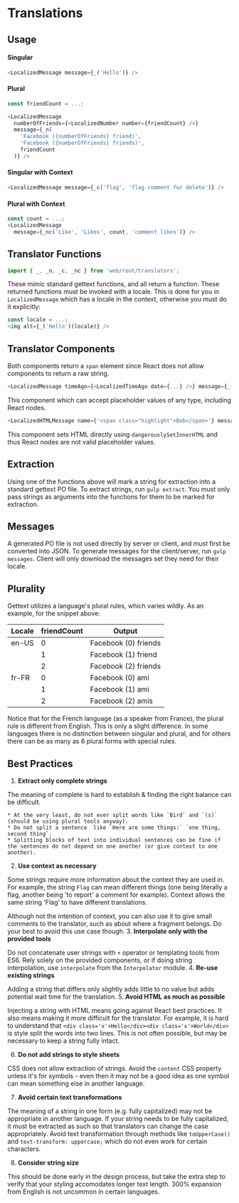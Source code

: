 # Translations


## Usage
#### Singular

```javascript
<LocalizedMessage message={_('Hello')} />
```

#### Plural
```javascript
const friendCount = ...;

<LocalizedMessage
  numberOfFriends={<LocalizedNumber number={friendCount} />}
  message={_n(
    'Facebook ({numberOfFriends} friend)',
    'Facebook ({numberOfFriends} friends)',
    friendCount
  )} />
```

#### Singular with Context
```javascript
<LocalizedMessage message={_c('flag', 'flag comment for delete')} />
```

#### Plural with Context
```javascript
const count = ...;
<LocalizedMessage
  message={_nc('Like', 'Likes', count, 'comment likes')} />
```

## Translator Functions
```javascript
import { _, _n, _c, _nc } from 'web/root/translators';
```

These mimic standard gettext functions, and all return a function. These returned functions must be invoked with a locale. This is done for you in `LocalizedMessage` which has a locale in the context, otherwise you must do it explicitly:
```javascript
const locale = ...;
<img alt={_('Hello')(locale)} />
```

## Translator Components
Both components return a `span` element since React does not allow components to return a raw string.

```javascript
<LocalizedMessage timeAgo={<LocalizedTimeAgo date={...} />} message={_('You ate {timeAgo}!')} />
```
This component which can accept placeholder values of any type, including React nodes.

```javascript
<LocalizedHTMLMessage name={'<span class="highlight">Bob</span>'} message={_('Hello {name}!')} />
``` 
This component sets HTML directly using ```dangerouslySetInnerHTML``` and thus React nodes are not valid placeholder values.

## Extraction
Using one of the functions above will mark a string for extraction into a standard gettext PO file. To extract strings, run `gulp extract`. You must only pass strings as arguments into the functions for them to be marked for extraction.

## Messages
A generated PO file is not used directly by server or client, and must first be converted into JSON. To generate messages for the client/server, run `gulp messages`. Client will only download the messages set they need for their locale.

## Plurality
Gettext utilizes a language's plural rules, which varies wildly. As an example, for the snippet above:

| Locale | friendCount | Output |
| --- | --- | --- |
| en-US | 0 | Facebook (0) friends |
|  | 1 | Facebook (1) friend |
|  | 2 | Facebook (2) friends |
| fr-FR | 0 | Facebook (0) ami |
|  | 1 | Facebook (1) ami |
|  | 2 | Facebook (2) amis |

Notice that for the French language (as a speaker from France), the plural rule is different from English. This is only a slight difference. In some languages there is no distinction between singular and plural, and for others there can be as many as 6 plural forms with special rules.

## Best Practices
1. **Extract only complete strings**

  The meaning of complete is hard to establish & finding the right balance can be difficult.

    * At the very least, do not ever split words like `Bird` and `(s)` (should be using plural tools anyway).
    * Do not split a sentence  like `Here are some things:` `one thing, second thing`.
    * Splitting blocks of text into individual sentences can be fine if the sentences do not depend on one another (or give context to one another).
2. **Use context as necessary**

  Some strings require more information about the context they are used in. For example, the string `Flag` can mean different things (one being literally a flag, another being 'to report' a comment for example). Context allows the same string 'Flag' to have different translations. 

  Although not the intention of context, you can also use it to give small comments to the translator, such as about where a fragment belongs. Do your best to avoid this use case though.
3. **Interpolate only with the provided tools**

  Do not concatenate user strings with `+` operator or templating tools from ES6. Rely solely on the provided components, or if doing string interpolation, use `interpolate` from the `Interpolator` module.
4. **Re-use existing strings**

  Adding a string that differs only slightly adds little to no value but adds potential wait time for the translation.
5. **Avoid HTML as much as possible**
  
  Injecting a string with HTML means going against React best practices. It also means making it more difficult for the translator. For example, it is hard to understand that `<div class='x'>Hello</div><div class='x'>World</div>` is style split the words into two lines. This is not often possible, but may be necessary to keep a string fully intact. 

6. **Do not add strings to style sheets**

  CSS does not allow extraction of strings. Avoid the `content` CSS property unless it's for symbols - even then it may not be a good idea as one symbol can mean something else in another language.

7. **Avoid certain text transformations**

  The meaning of a string in one form (e.g. fully capitalized) may not be appropriate in another language. If your string needs to be fully capitalized, it must be extracted as such so that translators can change the case appropriately. Avoid text transformation through methods like `toUpperCase()` and `text-transform: uppercase;` which do not even work for certain characters.
  
8. **Consider string size**

  This should be done early in the design process, but take the extra step to verify that your styling accomodates longer text length. 300% expansion from English is not uncommon in certain languages.
